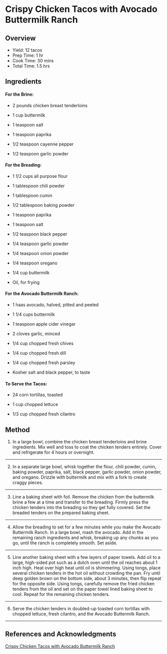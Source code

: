 # Crispy Chicken Tacos with Avocado Buttermilk Ranch

## Overview

- Yield: 12 tacos
- Prep Time: 1 hr
- Cook Time: 30 mins
- Total Time: 1.5 hrs

## Ingredients

#### For the Brine:

- 2 pounds chicken breast tenderloins

- 1 cup buttermilk

- 1 teaspoon salt

- 1 teaspoon paprika

- 1/2 teaspoon cayenne pepper

- 1/2 teaspoon garlic powder

#### For the Breading:

- 1 1/2 cups all purpose flour

- 1 tablespoon chili powder

- 1 tablespoon cumin

- 1/2 tablespoon baking powder

- 1 teaspoon paprika

- 1 teaspoon salt

- 1/2 teaspoon black pepper

- 1/4 teaspoon garlic powder

- 1/4 teaspoon onion powder

- 1/4 teaspoon oregano

- 1/4 cup buttermilk

- Oil, for frying

#### For the Avocado Buttermilk Ranch:

- 1 haas avocado, halved, pitted and peeled

- 1 1/4 cups buttermilk

- 1 teaspoon apple cider vinegar

- 2 cloves garlic, minced

- 1/4 cup chopped fresh chives

- 1/4 cup chopped fresh dill

- 1/4 cup chopped fresh parsley

- Kosher salt and black pepper, to taste

#### To Serve the Tacos:

- 24 corn tortillas, toasted

- 1 cup chopped lettuce

- 1/3 cup chopped fresh cilantro

## Method

1. In a large bowl, combine the chicken breast tenderloins and brine ingredients. Mix well and toss to coat the chicken tenders entirely. Cover and refrigerate for 4 hours or overnight.
---

2. In a separate large bowl, whisk together the flour, chili powder, cumin, baking powder, paprika, salt, black pepper, garlic powder, onion powder, and oregano. Drizzle with buttermilk and mix with a fork to create craggy pieces.
---

3. Line a baking sheet with foil. Remove the chicken from the buttermilk brine a few at a time and transfer to the breading. Firmly press the chicken tenders into the breading so they get fully covered. Set the breaded tenders on the prepared baking sheet.
---

4. Allow the breading to set for a few minutes while you make the Avocado Buttermilk Ranch. In a large bowl, mash the avocado. Add in the remaining ranch ingredients and whisk, breaking up any chunks as you go, until the ranch is completely smooth. Set aside.
---

5. Line another baking sheet with a few layers of paper towels. Add oil to a large, high-sided pot such as a dutch oven until the oil reaches about 1 inch high. Heat over high heat until oil is shimmering. Using tongs, place several chicken tenders in the hot oil without crowding the pan. Fry until deep golden brown on the bottom side, about 3 minutes, then flip repeat for the opposite side. Using tongs, carefully remove the fried chicken tenders from the oil and set on the paper towel lined baking sheet to cool. Repeat for the remaining chicken tenders.
---

6. Serve the chicken tenders in doubled-up toasted corn tortillas with chopped lettuce, fresh cilantro, and the Avocado Buttermilk Ranch.
---

## References and Acknowledgments

[Crispy Chicken Tacos with Avocado Buttermilk Ranch](https://hostthetoast.com/crispy-chicken-tacos-avocado-buttermilk-ranch/)
